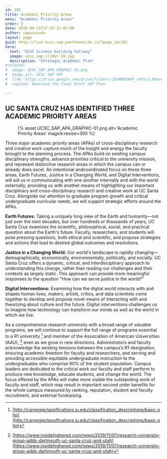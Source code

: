 ```yaml
---
id: 182
title: Academic Priority Areas
menu: "Academic Priority Areas"
order: 3
date: 2018-09-11T17:47:12-07:00
author: sapucscedu
layout: page
guid: http://live-ucsc-sap.pantheonsite.io/?page_id=182
hero:
  text: "UCSC Science building hallway"
  image: ucsc_sap_slider-10.jpg
  description: "Strategic Academic Plan"
#related:
#  image: UCSC_SAP_APA_GRAPHIC-01.png
#  image_alt: UCSC SAP PDF
#  link: https://drive.google.com/drive/folders/19uMNU2WhF_reFSc3_R8vxopl63e8udwM?usp=sharing
#  caption: Download the final Draft SAP Plan

---
```

## UC SANTA CRUZ HAS IDENTIFIED THREE ACADEMIC PRIORITY AREAS

<figure class="inline-image right">
{% asset UCSC_SAP_APA_GRAPHIC-01.png alt='Academic Priority Areas' magick:resize=300 %}
<figcaption></figcaption></figure> Three major academic priority areas (APAs) of cross-disciplinary research and creative work capture much of the insight and energy the faculty brought to the planning process. The APAs build on existing campus disciplinary strengths, advance priorities critical to the university mission, and represent distinctive research areas in which the campus can or already does excel. An intentional andcoordinated focus on these three areas, Earth Futures, Justice in a Changing World, and Digital Interventions, will aid us in communicating with one another internally and
with the world externally, providing us with another means of highlighting our important disciplinary and cross-disciplinary research and creative work at UC Santa Cruz. Alongside our attention to graduate program growth and critical undergraduate curricular needs, we will support strategic efforts around the APAs.

**Earth Futures:** Taking a uniquely long view of the Earth and humanity—not just over the next decades, but over hundreds or thousands of years, UC Santa Cruz examines the scientific, philosophical, social, and practical question about the Earth's future. Faculty, researchers, and students will pose pressing questions, both ethical and scientific, and propose strategies and actions that lead to desired global outcomes and resolutions.

**Justice in a Changing World:** Our world's landscape is rapidly changing— demographically, economically, environmentally, politically, and socially. UC Santa Cruz offers a dynamic, critical, and interdisciplinary approach to understanding this change, rather than reading our challenges and their contexts as largely static. This approach can provide more meaningful responses to the question "How can we serve justice in the world?"

**Digital Interventions:** Examining how the digital world interacts with and shapes human lives, makers, artists, critics, and data scientists come together to develop and propose novel means of interacting with and theorizing about culture and the future. Digital interventions challenges us to imagine how technology can transform our minds as well as the world in which we live.

As a comprehensive research university with a broad range of valuable programs, we will continue to support the full range of programs essential to a R1 university [^1] and member of the Association of American Universities (AAU), [^2] even as we grow in new directions. Administrators and faculty acknowledge the existing tensions between the campus’s R1 designation, ensuring academic freedom for faculty and researchers, and serving and providing accessible equitable undergraduate instruction to the undergraduates who comprise 90% of the student population. Campus leaders are dedicated to the critical work our faculty and staff perform to produce new knowledge, educate students, and change the world. The focus offered by the APAs will make more visible the outstanding work of faculty and staff, which may result in important second order benefits for the whole campus measured by ranking, reputation, student and faculty recruitment, and external fundraising.

[^1]: [http://carnegieclassifications.iu.edu/classification_descriptions/basic.php](http://carnegieclassifications.iu.edu/classification_descriptions/basic.php)
[^2]: [https://www.insidehighered.com/news/2019/11/07/research-university-group-adds-dartmouth-uc-santa-cruz-and-utah](https://www.insidehighered.com/news/2019/11/07/research-university-group-adds-dartmouth-uc-santa-cruz-and-utah)
